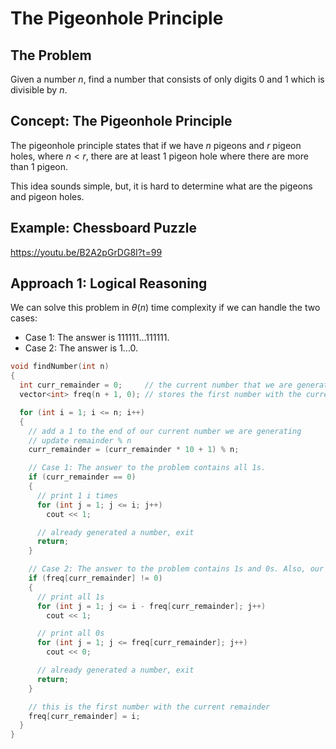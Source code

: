 # The Pigeonhole Principle

## The Problem

Given a number $n$, find a number that consists of only digits $0$ and $1$ which is divisible by $n$.

## Concept: The Pigeonhole Principle

The pigeonhole principle states that if we have $n$ pigeons and $r$ pigeon holes, where $n < r$, there are at least $1$ pigeon hole where there are more than $1$ pigeon.

This idea sounds simple, but, it is hard to determine what are the pigeons and pigeon holes.

## Example: Chessboard Puzzle

https://youtu.be/B2A2pGrDG8I?t=99

## Approach 1: Logical Reasoning

We can solve this problem in $\theta(n)$ time complexity if we can handle the two cases:

* Case 1: The answer is $111111...111111$.
* Case 2: The answer is $1...0$.

```cpp
void findNumber(int n)
{
  int curr_remainder = 0;     // the current number that we are generating % n
  vector<int> freq(n + 1, 0); // stores the first number with the current remainder

  for (int i = 1; i <= n; i++)
  {
    // add a 1 to the end of our current number we are generating
    // update remainder % n
    curr_remainder = (curr_remainder * 10 + 1) % n;

    // Case 1: The answer to the problem contains all 1s.
    if (curr_remainder == 0)
    {
      // print 1 i times
      for (int j = 1; j <= i; j++)
        cout << 1;

      // already generated a number, exit
      return;
    }

    // Case 2: The answer to the problem contains 1s and 0s. Also, our current remainder has appeared before.
    if (freq[curr_remainder] != 0)
    {
      // print all 1s
      for (int j = 1; j <= i - freq[curr_remainder]; j++)
        cout << 1;

      // print all 0s
      for (int j = 1; j <= freq[curr_remainder]; j++)
        cout << 0;

      // already generated a number, exit
      return;
    }

    // this is the first number with the current remainder
    freq[curr_remainder] = i;
  }
}
```
